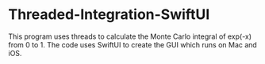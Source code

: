 # Threaded-Integration-SwiftUI

This program uses threads to calculate the Monte Carlo integral of exp(-x) from 0 to 1. The code uses SwiftUI to create the GUI which runs on Mac and iOS. 
